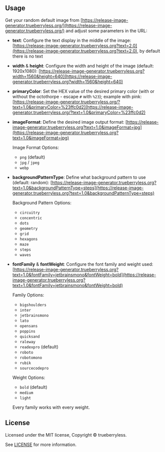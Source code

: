 ## Usage

Get your random default image from [https://release-image-generator.trueberryless.org/](https://release-image-generator.trueberryless.org/) and adjust some parameters in the URL:

- **text**: Configure the text display in the middle of the image: [https://release-image-generator.trueberryless.org?text=2.0](https://release-image-generator.trueberryless.org?text=2.0), by default there is no text
- **width** & **height**: Configure the width and height of the image (default: 1920x1080): [https://release-image-generator.trueberryless.org?width=1560&height=640](https://release-image-generator.trueberryless.org?width=1560&height=640)
- **primaryColor**: Set the HEX value of the desired primary color (with or without the octothorpe - escape `#` with `%23`); example with pink: [https://release-image-generator.trueberryless.org/?text=1.0&primaryColor=%23ffc0d2](https://release-image-generator.trueberryless.org/?text=1.0&primaryColor=%23ffc0d2)
- **imageFormat**: Define the desired image output format: [https://release-image-generator.trueberryless.org?text=1.0&imageFormat=jpg](https://release-image-generator.trueberryless.org?text=1.0&imageFormat=jpg)

  Image Format Options:

  - `png` (default)
  - `jpg` / `jpeg`
  - `webp`

- **backgroundPatternType**: Define what background pattern to use (default: random): [https://release-image-generator.trueberryless.org?text=1.0&backgroundPatternType=steps](https://release-image-generator.trueberryless.org?text=1.0&backgroundPatternType=steps)

  Background Pattern Options:

  - `circuitry`
  - `concentric`
  - `dots`
  - `geometry`
  - `grid`
  - `hexagons`
  - `maze`
  - `steps`
  - `waves`
- **fontFamily** & **fontWeight**: Configure the font family and weight used: [https://release-image-generator.trueberryless.org?text=1.0&fontFamily=jetbrainsmono&fontWeight=bold](https://release-image-generator.trueberryless.org?text=1.0&fontFamily=jetbrainsmono&fontWeight=bold)

  Family Options:

  - `bigshoulders`
  - `inter`
  - `jetbrainsmono`
  - `lato`
  - `opensans`
  - `poppins`
  - `quicksand`
  - `raleway`
  - `readexpro` (default)
  - `roboto`
  - `robotomono`
  - `rubik`
  - `sourcecodepro`

  Weight Options:

  - `bold` (default)
  - `medium`
  - `light`

  Every family works with every weight.

## License

Licensed under the MIT license, Copyright © trueberryless.

See [LICENSE](/LICENSE) for more information.
